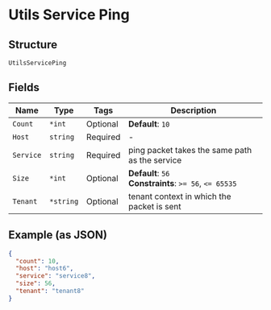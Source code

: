 
# Utils Service Ping

## Structure

`UtilsServicePing`

## Fields

| Name | Type | Tags | Description |
|  --- | --- | --- | --- |
| `Count` | `*int` | Optional | **Default**: `10` |
| `Host` | `string` | Required | - |
| `Service` | `string` | Required | ping packet takes the same path as the service |
| `Size` | `*int` | Optional | **Default**: `56`<br>**Constraints**: `>= 56`, `<= 65535` |
| `Tenant` | `*string` | Optional | tenant context in which the packet is sent |

## Example (as JSON)

```json
{
  "count": 10,
  "host": "host6",
  "service": "service8",
  "size": 56,
  "tenant": "tenant8"
}
```

